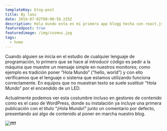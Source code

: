 ```yaml
---
templateKey: blog-post
title: By lanz
date: 2019-07-02T00:00:58.235Z
description: Hola mundo esta es mi primera app blogg hecha con react.js y gatsby
featuredpost: true
featuredimage: /img/cosmos.jpg
tags:
  - home
---
```

Cuando alguien se inicia en el estudio de cualquier lenguaje de programación, lo primero que se hace al introducir código es pedir a la máquina que muestre un mensaje simple en nuestros monitores; como ejemplo es tradición poner “Hola Mundo” (“hello, world”) y con ello verificamos que el lenguaje o sistema que estamos utilizando funciona correctamente. En equipos que no muestran texto se suele sustituir “Hola Mundo” por el encendido de un LED.

Actualmente podemos ver esta costumbre incluso en gestores de contenido como es el caso de WordPress, donde su instalación ya incluye una primera publicación con el título “¡Hola Mundo!” junto un comentario por defecto, presentando así algo de contenido al poner en marcha nuestro blog.

![ffff](/img/asd.jpg "dd")
